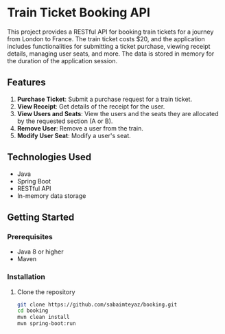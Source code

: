 # Train Ticket Booking API

This project provides a RESTful API for booking train tickets for a journey from London to France. The train ticket costs $20, and the application includes functionalities for submitting a ticket purchase, viewing receipt details, managing user seats, and more. The data is stored in memory for the duration of the application session.

## Features

1. **Purchase Ticket**: Submit a purchase request for a train ticket.
2. **View Receipt**: Get details of the receipt for the user.
3. **View Users and Seats**: View the users and the seats they are allocated by the requested section (A or B).
4. **Remove User**: Remove a user from the train.
5. **Modify User Seat**: Modify a user's seat.

## Technologies Used

- Java
- Spring Boot
- RESTful API
- In-memory data storage


## Getting Started

### Prerequisites

- Java 8 or higher
- Maven

### Installation

1. Clone the repository
   ```sh
   git clone https://github.com/sabaimteyaz/booking.git
   cd booking
   mvn clean install
   mvn spring-boot:run
   ```
